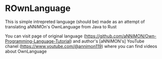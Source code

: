# ROwnLanguage
This is simple intrepreted language (should be) made as an attempt of translating aNNiMOn's OwnLanguage from Java to Rust

You can visit page of original language (https://github.com/aNNiMON/Own-Programming-Language-Tutorial) and author's \[aNNiMON's] YouTube chanel (https://www.youtube.com/@annimon119) where you can find videos about OwnLanguage
